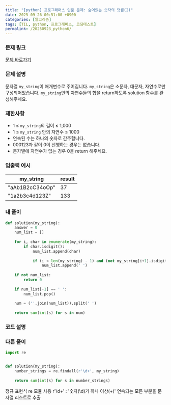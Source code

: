 ```yaml
---
title: "[python] 프로그래머스 입문 문제: 숨어있는 숫자의 덧셈(2)"
date: 2025-09-26 00:51:00 +0900   
categories: [알고리즘]                 
tags: [TIL, python, 프로그래머스, 코딩테스트]
permalink: /20250923_python6/      
---
```


### 문제 링크

[문제 바로가기](https://school.programmers.co.kr/learn/courses/30/lessons/120864)

### 문제 설명

문자열 `my_string`이 매개변수로 주어집니다. `my_string`은 소문자, 대문자, 자연수로만 구성되어있습니다. `my_string`안의 자연수들의 합을 return하도록 solution 함수를 완성해주세요.




### 제한사항

- 1 ≤ `my_string`의 길이 ≤ 1,000
- 1 ≤ `my_string` 안의 자연수 ≤ 1000
- 연속된 수는 하나의 숫자로 간주합니다.
- 000123과 같이 0이 선행하는 경우는 없습니다.
- 문자열에 자연수가 없는 경우 0을 return 해주세요.



### 입출력 예시

| my_string | result |
| --- | --- |
| "aAb1B2cC34oOp" | 37 |
| "1a2b3c4d123Z" | 133 |


### 내 풀이

```python
def solution(my_string):
    answer = 0
    num_list = []
    
    for i, char in enumerate(my_string):
        if char.isdigit(): 
            num_list.append(char)
            
            if (i < len(my_string) - 1) and (not my_string[i+1].isdigit()):
                num_list.append(' ')          
    
    if not num_list: 
        return 0
        
    if num_list[-1] == ' ':
        num_list.pop()
        
    num = (''.join(num_list)).split(' ')
    
    return sum(int(s) for s in num)
```


### 코드 설명



### 다른 풀이

```python
import re


def solution(my_string):
    number_strings = re.findall(r'\d+', my_string)
    
    return sum(int(s) for s in number_strings)
```

정규 표현식 re 모듈 사용
r'\d+' : '숫자(\d)가 하나 이상(+)' 연속되는 모든 부분을 문자열 리스트로 추출
